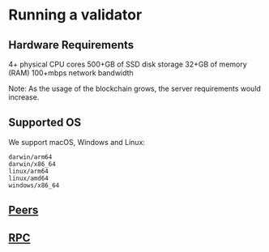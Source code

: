 # Running a validator

## Hardware Requirements

4+ physical CPU cores
500+GB of SSD disk storage
32+GB of memory (RAM)
100+mbps network bandwidth

Note: As the usage of the blockchain grows, the server requirements would increase.

## Supported OS

We support macOS, Windows and Linux:

```
darwin/arm64
darwin/x86_64
linux/arm64
linux/amd64
windows/x86_64
```

## [Peers](./peers.md)

## [RPC](./rpc.md)
